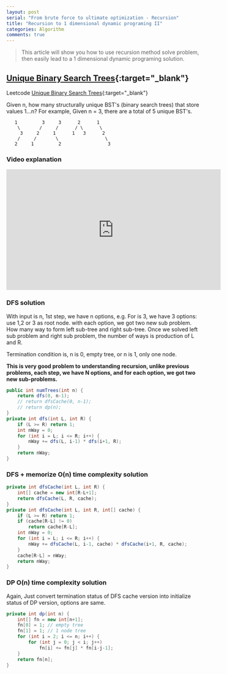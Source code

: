 ```yaml
---
layout: post 
serial: "From brute force to ultimate optimization - Recursion"
title: "Recursion to 1 dimensional dynamic programing II"
categories: Algorithm
comments: true
---
```


> This article will show you how to use recursion method solve problem, then easily lead to a 1 dimensional dynamic programing solution.

## [Unique Binary Search Trees](https://leetcode.com/problems/unique-binary-search-trees/){:target="_blank"}
Leetcode [Unique Binary Search Trees](https://leetcode.com/problems/unique-binary-search-trees/){:target="_blank"}

Given n, how many structurally unique BST's (binary search trees) that store values 1...n?
For example,
Given n = 3, there are a total of 5 unique BST's.

```
   1         3     3      2      1
    \       /     /      / \      \
     3     2     1      1   3      2
    /     /       \                 \
   2     1         2                 3
```

### Video explanation
<iframe width="560" height="315" src="https://www.youtube.com/embed/dzQ9p_A0BrA" frameborder="0" allowfullscreen></iframe>

### DFS solution
With input is n, 1st step, we have n options, e.g. For is 3, we have 3 options: use 1,2 or 3 as root node.
with each option, we got two new sub problem. How many way to form left sub-tree and right sub-tree.
Once we solved left sub problem and right sub problem, the number of ways is production of L and R.

Termination condition is, n is 0, empty tree, or n is 1, only one node.

**This is very good problem to understanding recursion, unlike previous problems, each step, we have N options, and for each option, we got two new sub-problems.**

```java
public int numTrees(int n) {
    return dfs(0, n-1); 
    // return dfsCache(0, n-1); 
    // return dp(n);
}
private int dfs(int L, int R) {
    if (L >= R) return 1;
    int nWay = 0;
    for (int i = L; i <= R; i++) {
        nWay += dfs(L, i-1) * dfs(i+1, R);
    }
    return nWay;
}
```

### DFS + memorize O(n) time complexity solution

```java
private int dfsCache(int L, int R) {
    int[] cache = new int[R-L+1];   
    return dfsCache(L, R, cache);
}
private int dfsCache(int L, int R, int[] cache) {
    if (L >= R) return 1;
    if (cache[R-L] != 0)
        return cache[R-L];
    int nWay = 0;
    for (int i = L; i <= R; i++) {
        nWay += dfsCache(L, i-1, cache) * dfsCache(i+1, R, cache);
    }
    cache[R-L] = nWay;
    return nWay;
}
```

### DP O(n) time complexity solution
Again, Just convert termination status of DFS cache version into initialize status of DP version, options are same.

```java
private int dp(int n) {
    int[] fn = new int[n+1];
    fn[0] = 1; // empty tree
    fn[1] = 1; // 1 node tree
    for (int i = 2; i <= n; i++) {
        for (int j = 0; j < i; j++)
            fn[i] += fn[j] * fn[i-j-1];
    }
    return fn[n];
}
```
